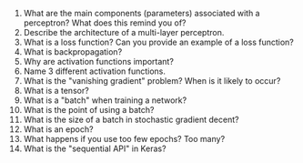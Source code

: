 1. What are the main components (parameters) associated with a perceptron? What does this remind you of?
2. Describe the architecture of a multi-layer perceptron.
3. What is a loss function?  Can you provide an example of a loss function?
4. What is backpropagation?
5. Why are activation functions important?
6. Name 3 different activation functions.
7. What is the "vanishing gradient" problem? When is it likely to occur?
8. What is a tensor?
9. What is a "batch" when training a network?
10. What is the point of using a batch?
11. What is the size of a batch in stochastic gradient decent?
12. What is an epoch?
13. What happens if you use too few epochs?  Too many?
14. What is the "sequential API" in Keras?




